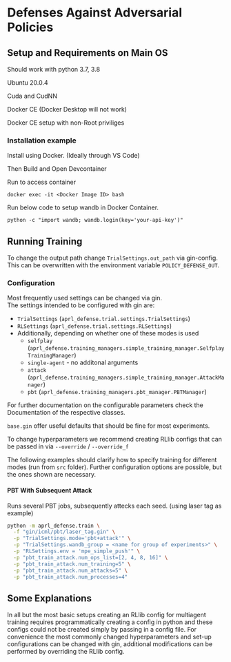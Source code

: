 # Defenses Against Adversarial Policies

## Setup and Requirements on Main OS

Should work with python 3.7, 3.8

Ubuntu 20.0.4

Cuda and CudNN

Docker CE (Docker Desktop will not work)

Docker CE setup with non-Root priviliges

### Installation example

Install using Docker. (Ideally through VS Code)

Then Build and Open Devcontainer


Run to access container
```
docker exec -it <Docker Image ID> bash

```



Run below code to setup wandb in Docker Container.

```
python -c "import wandb; wandb.login(key='your-api-key')"

```


## Running Training

To change the output path change `TrialSettings.out_path` via gin-config.
This can be overwritten with the environment variable `POLICY_DEFENSE_OUT`.

### Configuration

Most frequently used settings can be changed via gin.  
The settings intended to be configured with gin are:
- `TrialSettings` (`aprl_defense.trial.settings.TrialSettings`)
- `RLSettings` (`aprl_defense.trial.settings.RLSettings`)
- Additionally, depending on whether one of these modes is used
    - `selfplay` (`aprl_defense.training_managers.simple_training_manager.SelfplayTrainingManager`)
    - `single-agent` - no additonal arguments
    - `attack` (`aprl_defense.training_managers.simple_training_manager.AttackManager`)
    - `pbt` (`aprl_defense.training_managers.pbt_manager.PBTManager`)
  
For further documentation on the configurable parameters check the Documentation of the respective classes.
 
`base.gin` offer useful defaults that should be fine for most experiments.

To change hyperparameters we recommend creating RLlib configs that can be passed in via `--override` / `--override_f`

The following examples should clarify how to specify training for different modes (run from `src` folder).
Further configuration options are possible, but the ones shown are necessary.

#### PBT With Subsequent Attack

Runs several PBT jobs, subsequently attecks each seed. (using laser tag as example)

```bash
python -m aprl_defense.train \
  -f "gin/icml/pbt/laser_tag.gin" \
  -p "TrialSettings.mode='pbt+attack'" \
  -p "TrialSettings.wandb_group = <name for group of experiments>" \
  -p "RLSettings.env = 'mpe_simple_push'" \
  -p "pbt_train_attack.num_ops_list=[2, 4, 8, 16]" \
  -p "pbt_train_attack.num_training=5" \
  -p "pbt_train_attack.num_attacks=5" \
  -p "pbt_train_attack.num_processes=4"
```


## Some Explanations

In all but the most basic setups creating an RLlib config for multiagent training requires programmatically creating a config in python and
these configs could not be created simply by passing in a config file.
For convenience the most commonly changed hyperparameters and set-up configurations can be changed with gin, additional modifications can be
performed by overriding the RLlib config.